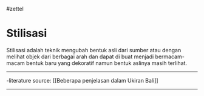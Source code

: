 #zettel 

# Stilisasi

Stilisasi adalah teknik mengubah bentuk asli dari sumber atau dengan melihat objek dari berbagai arah dan dapat di buat menjadi bermacam-macam bentuk baru yang dekoratif namun bentuk aslinya masih terlihat.

---

-literature source: [[Beberapa penjelasan dalam Ukiran Bali]]

---
